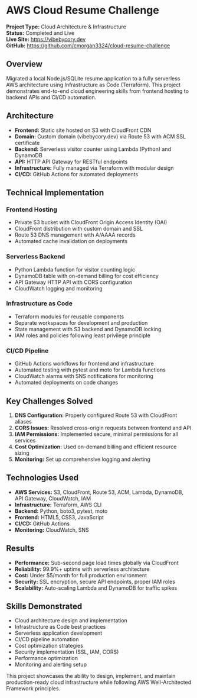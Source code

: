 # AWS Cloud Resume Challenge

**Project Type:** Cloud Architecture & Infrastructure  
**Status:** Completed and Live  
**Live Site:** https://vibebycory.dev  
**GitHub:** https://github.com/cmorgan3324/cloud-resume-challenge

## Overview
Migrated a local Node.js/SQLite resume application to a fully serverless AWS architecture using Infrastructure as Code (Terraform). This project demonstrates end-to-end cloud engineering skills from frontend hosting to backend APIs and CI/CD automation.

## Architecture
- **Frontend:** Static site hosted on S3 with CloudFront CDN
- **Domain:** Custom domain (vibebycory.dev) via Route 53 with ACM SSL certificate
- **Backend:** Serverless visitor counter using Lambda (Python) and DynamoDB
- **API:** HTTP API Gateway for RESTful endpoints
- **Infrastructure:** Fully managed via Terraform with modular design
- **CI/CD:** GitHub Actions for automated deployments

## Technical Implementation

### Frontend Hosting
- Private S3 bucket with CloudFront Origin Access Identity (OAI)
- CloudFront distribution with custom domain and SSL
- Route 53 DNS management with A/AAAA records
- Automated cache invalidation on deployments

### Serverless Backend
- Python Lambda function for visitor counting logic
- DynamoDB table with on-demand billing for cost efficiency
- API Gateway HTTP API with CORS configuration
- CloudWatch logging and monitoring

### Infrastructure as Code
- Terraform modules for reusable components
- Separate workspaces for development and production
- State management with S3 backend and DynamoDB locking
- IAM roles and policies following least privilege principle

### CI/CD Pipeline
- GitHub Actions workflows for frontend and infrastructure
- Automated testing with pytest and moto for Lambda functions
- CloudWatch alarms with SNS notifications for monitoring
- Automated deployments on code changes

## Key Challenges Solved
1. **DNS Configuration:** Properly configured Route 53 with CloudFront aliases
2. **CORS Issues:** Resolved cross-origin requests between frontend and API
3. **IAM Permissions:** Implemented secure, minimal permissions for all services
4. **Cost Optimization:** Used on-demand billing and efficient resource sizing
5. **Monitoring:** Set up comprehensive logging and alerting

## Technologies Used
- **AWS Services:** S3, CloudFront, Route 53, ACM, Lambda, DynamoDB, API Gateway, CloudWatch, IAM
- **Infrastructure:** Terraform, AWS CLI
- **Backend:** Python, boto3, pytest, moto
- **Frontend:** HTML5, CSS3, JavaScript
- **CI/CD:** GitHub Actions
- **Monitoring:** CloudWatch, SNS

## Results
- **Performance:** Sub-second page load times globally via CloudFront
- **Reliability:** 99.9%+ uptime with serverless architecture
- **Cost:** Under $5/month for full production environment
- **Security:** SSL encryption, secure API endpoints, proper IAM roles
- **Scalability:** Auto-scaling Lambda and DynamoDB for traffic spikes

## Skills Demonstrated
- Cloud architecture design and implementation
- Infrastructure as Code best practices
- Serverless application development
- CI/CD pipeline automation
- Cost optimization strategies
- Security implementation (SSL, IAM, CORS)
- Performance optimization
- Monitoring and alerting setup

This project showcases the ability to design, implement, and maintain production-ready cloud infrastructure while following AWS Well-Architected Framework principles.